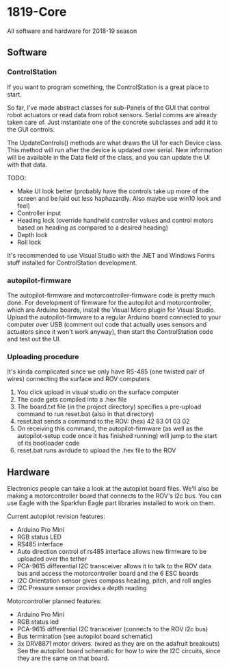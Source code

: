 # 1819-Core
All software and hardware for 2018-19 season

## Software
### ControlStation
If you want to program something, the ControlStation is a great place to start.

So far, I've made abstract classes for sub-Panels of the GUI that control robot actuators
or read data from robot sensors. Serial comms are already taken care of. Just instantiate
one of the concrete subclasses and add it to the GUI controls.

The UpdateControls() methods are what draws the UI for each Device class. This method will run after the device is updated over serial.
New information will be available in the Data field of the class, and you can update the UI with that data.

TODO:
- Make UI look better (probably have the controls take up more of the screen and be laid out less haphazardly. Also maybe use win10 look and feel)
- Controller input
- Heading lock (override handheld controller values and control motors based on heading as compared to a desired heading)
- Depth lock
- Roll lock

It's recommended to use Visual Studio with the .NET and Windows Forms stuff installed for 
ControlStation development.

### autopilot-firmware

The autopilot-firmware and motorcontroller-firmware code is pretty much done. For development of firmware for the autopilot and motorcontroller, which are Arduino boards, install the Visual Micro plugin for Visual Studio. Upload the autopilot-firmware to a regular Arduino board connected to your computer over USB (comment out code that actually uses sensors and actuators since it won't work anyway), then start the ControlStation code and test out the UI.

### Uploading procedure

It's kinda complicated since we only have RS-485 (one twisted pair of wires) connecting the surface and ROV computers
1. You click upload in visual studio on the surface computer
2. The code gets compiled into a .hex file
3. The board.txt file (in the project directory) specifies a pre-upload command to run reset.bat (also in that directory)
4. reset.bat sends a command to the ROV: (hex) 42 83 01 03 02
5. On receiving this command, the autopilot-firmware (as well as the autopilot-setup code once it has finished running) will jump to the start of its bootloader code
6. reset.bat runs avrdude to upload the .hex file to the ROV

## Hardware

Electronics people can take a look at the autopilot board files. We'll also be making a
motorcontroller board that connects to the ROV's i2c bus. You can use Eagle with the Sparkfun Eagle part libraries installed to work on them.

Current autopilot revision features:
- Arduino Pro Mini
- RGB status LED
- RS485 interface
- Auto direction control of rs485 interface allows new firmware to be uploaded over the tether
- PCA-9615 differential I2C transceiver allows it to talk to the ROV data bus and access the motorcontroller board and the 6 ESC boards
- I2C Orientation sensor gives compass heading, pitch, and roll angles
- I2C Pressure sensor provides a depth reading

Motorcontroller planned features:
- Arduino Pro Mini
- RGB status led
- PCA-9615 differential I2C transceiver (connects to the ROV i2c bus)
- Bus termination (see autopilot board schematic)
- 3x DRV8871 motor drivers. (wired as they are on the adafruit breakouts)
See the autopilot board schematic for how to wire the I2C circuits, since they
are the same on that board.
